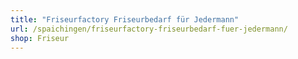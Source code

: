 ```yaml
---
title: "Friseurfactory Friseurbedarf für Jedermann"
url: /spaichingen/friseurfactory-friseurbedarf-fuer-jedermann/
shop: Friseur
---
```

